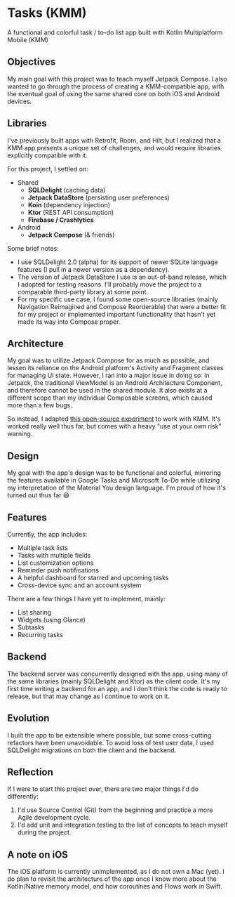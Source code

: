 # Tasks (KMM)

A functional and colorful task / to-do list app built with Kotlin Multiplatform Mobile (KMM)

## Objectives

My main goal with this project was to teach myself Jetpack Compose.
I also wanted to go through the process of creating a KMM-compatible app, with the eventual goal of
using the same shared core on both iOS and Android devices.

## Libraries

I've previously built apps with Retrofit, Room, and Hilt, but I realized that a KMM app presents a
unique set of challenges, and would require libraries explicitly compatible with it.

For this project, I settled on:

- Shared
    - **SQLDelight** (caching data)
    - **Jetpack DataStore** (persisting user preferences)
    - **Koin** (dependency injection)
    - **Ktor** (REST API consumption)
    - **Firebase / Crashlytics**
- Android
    - **Jetpack Compose** (& friends)

Some brief notes:

- I use SQLDelight 2.0 (alpha) for its support of newer SQLite language features (I pull in a newer
  version as a dependency).
- The version of Jetpack DataStore I use is an out-of-band release, which I adopted for testing
  reasons. I'll probably move the project to a comparable third-party library at some point.
- For my specific use case, I found some open-source libraries (mainly Navigation Reimagined and
  Compose Reorderable) that were a better fit for my project or implemented important functionality
  that hasn't yet made its way into Compose proper.

## Architecture

My goal was to utilize Jetpack Compose for as much as possible, and lessen its reliance on the
Android platform's Activity and Fragment classes for managing UI state.
However, I ran into a major issue in doing so: in Jetpack, the traditional ViewModel is an Android
Architecture Component, and therefore cannot be used in the shared module.
It also exists at a different scope than my individual Composable screens, which caused more than a
few bugs.

So instead, I
adapted [this open-source experiment](https://github.com/chrisbanes/tivi/pull/806/commits) to work
with KMM.
It's worked really well thus far, but comes with a heavy "use at your own risk" warning.

## Design

My goal with the app's design was to be functional and colorful, mirroring the features available in
Google Tasks and Microsoft To-Do while utilizing my interpretation of the Material You design
language. I'm proud of how it's turned out thus far 😄

## Features

Currently, the app includes:

- Multiple task lists
- Tasks with multiple fields
- List customization options
- Reminder push notifications
- A helpful dashboard for starred and upcoming tasks
- Cross-device sync and an account system

There are a few things I have yet to implement, mainly:

- List sharing
- Widgets (using Glance)
- Subtasks
- Recurring tasks

## Backend

The backend server was concurrently designed with the app, using many of the same libraries (mainly
SQLDelight and Ktor) as the client code.
It's my first time writing a backend for an app, and I don't think the code is ready to release, but
that may change as I continue to work on it.

## Evolution

I built the app to be extensible where possible, but some cross-cutting refactors have been
unavoidable.
To avoid loss of test user data, I used SQLDelight migrations on both the client and the backend.

## Reflection

If I were to start this project over, there are two major things I'd do differently:

1. I'd use Source Control (Git) from the beginning and practice a more Agile development cycle.
2. I'd add unit and integration testing to the list of concepts to teach myself during the project.

## A note on iOS

The iOS platform is currently unimplemented, as I do not own a Mac (yet). I do plan to revisit the
architecture of the app once I know more about the Kotlin/Native memory model, and how coroutines
and Flows work in Swift.
